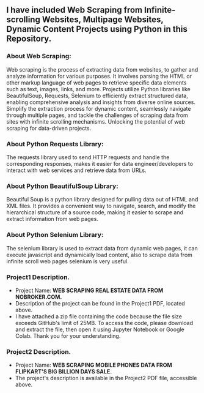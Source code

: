## I have included Web Scraping from Infinite-scrolling Websites, Multipage Websites, Dynamic Content Projects using Python in this Repository. 

### About Web Scraping:
Web scraping is the process of extracting data from websites, to gather and analyze information for various purposes. It involves parsing the HTML or other markup language of web pages to retrieve specific data elements such as text, images, links, and more. Projects utilize Python libraries like BeautifulSoup, Requests, Selenium to efficiently extract structured data, enabling comprehensive analysis and insights from diverse online sources. Simplify the extraction process for dynamic content, seamlessly navigate through multiple pages, and tackle the challenges of scraping data from sites with infinite scrolling mechanisms. Unlocking the potential of web scraping for data-driven projects. 

### About Python Requests Library:  
The requests library used to send HTTP requests and handle the corresponding responses, makes it easier for data engineer/developers to interact with web services and retrieve data from URLs. 

### About Python BeautifulSoup Library: 
Beautiful Soup is a python library designed for pulling data out of HTML and XML files. It provides a convenient way to navigate, search, and modify the hierarchical structure of a source code, making it easier to scrape and extract information from web pages. 

### About Python Selenium Library: 
The selenium library is used to extract data from dynamic web pages, it can execute javascript and dynamically load content, also to scrape data from infinite scroll web pages selenium is very useful.  

### Project1 Description. 
- Project Name: **WEB SCRAPING REAL ESTATE DATA FROM NOBROKER.COM.**
- Description of the project can be found in the Project1 PDF, located above.
- I have attached a zip file containing the code because the file size exceeds GitHub's limit of 25MB. To access the code, please download and extract the file, then open it using Jupyter Notebook or Google Colab. Thank you for your understanding.

### Project2 Description. 
- Project Name: **WEB SCRAPING MOBILE PHONES DATA FROM FLIPKART'S BIG BILLION DAYS SALE.** 
- The project's description is available in the Project2 PDF file, accessible above. 
